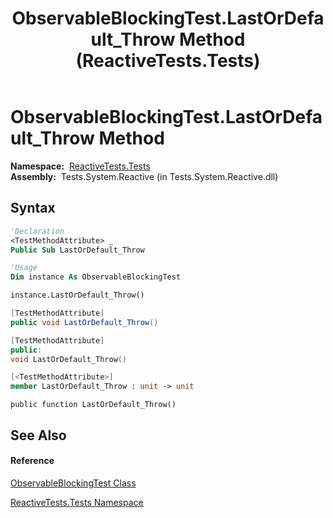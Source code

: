 ﻿---
title: ObservableBlockingTest.LastOrDefault_Throw Method  (ReactiveTests.Tests)
TOCTitle: LastOrDefault_Throw Method
ms:assetid: M:ReactiveTests.Tests.ObservableBlockingTest.LastOrDefault_Throw
ms:mtpsurl: https://msdn.microsoft.com/en-us/library/reactivetests.tests.observableblockingtest.lastordefault_throw(v=VS.103)
ms:contentKeyID: 36620852
ms.date: 06/28/2011
mtps_version: v=VS.103
f1_keywords:
- ReactiveTests.Tests.ObservableBlockingTest.LastOrDefault_Throw
dev_langs:
- CSharp
- JScript
- VB
- FSharp
- c++
---

# ObservableBlockingTest.LastOrDefault\_Throw Method

**Namespace:**  [ReactiveTests.Tests](hh289046\(v=vs.103\).md)  
**Assembly:**  Tests.System.Reactive (in Tests.System.Reactive.dll)

## Syntax

``` vb
'Declaration
<TestMethodAttribute> _
Public Sub LastOrDefault_Throw
```

``` vb
'Usage
Dim instance As ObservableBlockingTest

instance.LastOrDefault_Throw()
```

``` csharp
[TestMethodAttribute]
public void LastOrDefault_Throw()
```

``` c++
[TestMethodAttribute]
public:
void LastOrDefault_Throw()
```

``` fsharp
[<TestMethodAttribute>]
member LastOrDefault_Throw : unit -> unit 
```

``` jscript
public function LastOrDefault_Throw()
```

## See Also

#### Reference

[ObservableBlockingTest Class](hh315164\(v=vs.103\).md)

[ReactiveTests.Tests Namespace](hh289046\(v=vs.103\).md)

